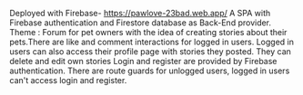 Deployed with Firebase- https://pawlove-23bad.web.app/
A SPA with Firebase authentication and Firestore database as Back-End provider.
Theme : Forum for pet owners with the idea of creating stories about their pets.There are like and comment interactions for logged in users. 
Logged in users can also access their profile page with stories they posted. They can delete and edit own stories
Login and register are provided by Firebase authentication. There are route guards for unlogged users, logged in users can't access login and register.




